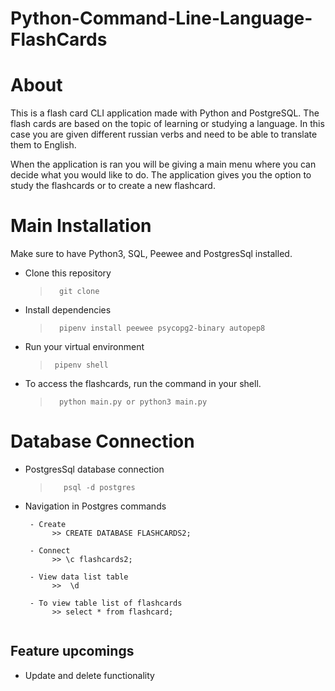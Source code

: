 # Python-Command-Line-Language-FlashCards

# About

This is a flash card CLI application made with Python and PostgreSQL. The flash cards are based on the topic of learning or studying a language. In this case you are given different russian verbs and need to be able to translate them to English. 

When the application is ran you will be giving a main menu where you can decide what you would like to do. The application gives you the option to study the flashcards or to create a new flashcard.

#  Main Installation
Make sure to have Python3, SQL, Peewee and PostgresSql installed.

- Clone this repository
    >       git clone 

- Install dependencies
    >       pipenv install peewee psycopg2-binary autopep8  
    
- Run your virtual environment
     >      pipenv shell

- To access the flashcards, run the command in your shell.
    >       python main.py or python3 main.py

#  Database Connection

- PostgresSql database connection
   >        psql -d postgres 

- Navigation in Postgres commands
   ``` 
    - Create
         >> CREATE DATABASE FLASHCARDS2;
    
    - Connect
         >> \c flashcards2;

    - View data list table
         >>  \d 

    - To view table list of flashcards
         >> select * from flashcard;
         
   ```

## Feature upcomings
- Update and delete functionality
    